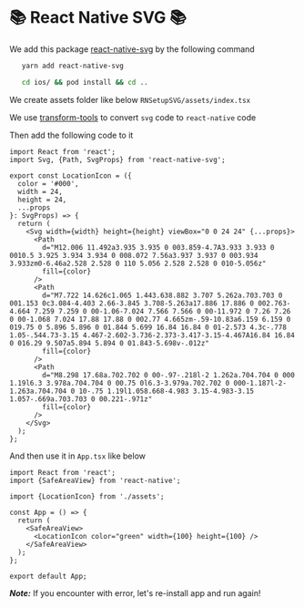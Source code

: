# 📚 React Native SVG 📚

We add this package [react-native-svg](https://github.com/software-mansion/react-native-svg) by the following command

```bash
   yarn add react-native-svg

   cd ios/ && pod install && cd ..
```

We create assets folder like below `RNSetupSVG/assets/index.tsx`

We use [transform-tools](https://transform.tools/svg-to-react-native) to convert `svg` code to `react-native` code

Then add the following code to it

```tsx
import React from 'react';
import Svg, {Path, SvgProps} from 'react-native-svg';

export const LocationIcon = ({
  color = '#000',
  width = 24,
  height = 24,
  ...props
}: SvgProps) => {
  return (
    <Svg width={width} height={height} viewBox="0 0 24 24" {...props}>
      <Path
        d="M12.006 11.492a3.935 3.935 0 003.859-4.7A3.933 3.933 0 0010.5 3.925 3.934 3.934 0 008.072 7.56a3.937 3.937 0 003.934 3.933zm0-6.46a2.528 2.528 0 110 5.056 2.528 2.528 0 010-5.056z"
        fill={color}
      />
      <Path
        d="M7.722 14.626c1.065 1.443.638.882 3.707 5.262a.703.703 0 001.153 0c3.084-4.403 2.66-3.845 3.708-5.263a17.886 17.886 0 002.763-4.664 7.259 7.259 0 00-1.06-7.024 7.566 7.566 0 00-11.972 0 7.26 7.26 0 00-1.068 7.024 17.88 17.88 0 002.77 4.665zm-.59-10.83a6.159 6.159 0 019.75 0 5.896 5.896 0 01.844 5.699 16.84 16.84 0 01-2.573 4.3c-.778 1.05-.544.73-3.15 4.467-2.602-3.736-2.373-3.417-3.15-4.467A16.84 16.84 0 016.29 9.507a5.894 5.894 0 01.843-5.698v-.012z"
        fill={color}
      />
      <Path
        d="M8.298 17.68a.702.702 0 00-.97-.218l-2 1.262a.704.704 0 000 1.19l6.3 3.978a.704.704 0 00.75 0l6.3-3.979a.702.702 0 000-1.187l-2-1.263a.704.704 0 10-.75 1.19l1.058.668-4.983 3.15-4.983-3.15 1.057-.669a.703.703 0 00.221-.971z"
        fill={color}
      />
    </Svg>
  );
};
```

And then use it in `App.tsx` like below

```tsx
import React from 'react';
import {SafeAreaView} from 'react-native';

import {LocationIcon} from './assets';

const App = () => {
  return (
    <SafeAreaView>
      <LocationIcon color="green" width={100} height={100} />
    </SafeAreaView>
  );
};

export default App;
```

**_Note:_** If you encounter with error, let's re-install app and run again!
